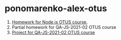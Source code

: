 # ponomarenko-alex-otus

1. [Homework for Node.js OTUS course](node/README.md), 
2. Partial homework for QA-JS-2021-02 OTUS course
3. [Project for QA-JS-2021-02 OTUS course](qa-js-2021-02/qa-js-project/README.md)
